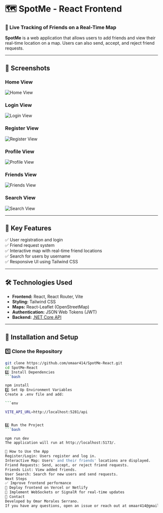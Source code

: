 # 🗺️ SpotMe - React Frontend

### 📍 Live Tracking of Friends on a Real-Time Map

**SpotMe** is a web application that allows users to add friends and view their real-time location on a map. Users can also send, accept, and reject friend requests.

---

## 📸 Screenshots
### **Home View**
![Home View](https://github.com/user-attachments/assets/7f1dd990-8c32-48f8-beed-72b3970ae597)
### **Login View**
![Login View](https://github.com/user-attachments/assets/4f163365-067b-4ee9-abe9-e260a74eb79b)
### **Register View**
![Register View](https://github.com/user-attachments/assets/4d8a6cac-03e9-490f-801c-79ad84d2ea85)
### **Profile View**
![Profile View](https://github.com/user-attachments/assets/626ab875-74a2-46aa-ac23-970cf2448bdf)
### **Friends View**
![Friends View](https://github.com/user-attachments/assets/824d2007-9f0c-430d-b7a9-3939a3110e53)
### **Search View**
![Search View](https://github.com/user-attachments/assets/7fe1409a-2f4e-4ad5-ae0a-61a9bb8db2d2)

---

## 🚀 **Key Features**
✅ User registration and login  
✅ Friend request system  
✅ Interactive map with real-time friend locations  
✅ Search for users by username  
✅ Responsive UI using Tailwind CSS  

---

## 🛠️ **Technologies Used**
- **Frontend:** React, React Router, Vite
- **Styling:** Tailwind CSS
- **Maps:** React-Leaflet (OpenStreetMap)
- **Authentication:** JSON Web Tokens (JWT)
- **Backend:** [.NET Core API](https://github.com/YOUR-USERNAME/SpotMe-NetCoreAPI)

---

## 🔧 **Installation and Setup**
### 1️⃣ Clone the Repository
```bash
git clone https://github.com/omaar414/SpotMe-React.git
cd SpotMe-React
2️⃣ Install Dependencies
```bash

npm install
3️⃣ Set Up Environment Variables
Create a .env file and add:

```env

VITE_API_URL=http://localhost:5281/api


4️⃣ Run the Project
```bash

npm run dev
The application will run at http://localhost:5173/.

📌 How to Use the App
Register/Login: Users register and log in.
Interactive Map: Users' and their friends' locations are displayed.
Friend Requests: Send, accept, or reject friend requests.
Friends List: View added friends.
User Search: Search for new users and send requests.
Next Steps
✅ Improve frontend performance
🚀 Deploy frontend on Vercel or Netlify
🔄 Implement WebSockets or SignalR for real-time updates
📩 Contact
Developed by Omar Morales Serrano.
If you have any questions, open an issue or reach out at omaar414@gmail.com.

